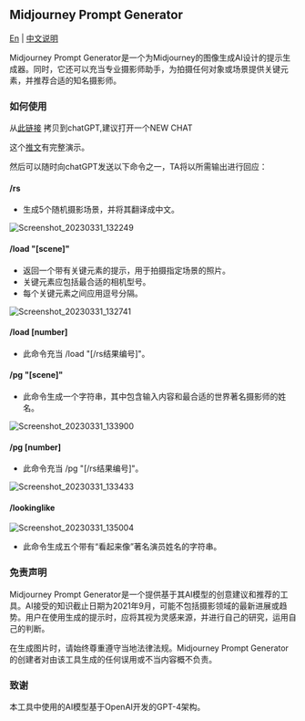 ##  Midjourney Prompt Generator
[En](https://github.com/jesselau76/GPT-Prompts/blob/main/midjourney-prompt-generator/README.md) | [中文说明](https://github.com/jesselau76/GPT-Prompts/blob/main/midjourney-prompt-generator/README-zh.md)

Midjourney Prompt Generator是一个为Midjourney的图像生成AI设计的提示生成器。同时，它还可以充当专业摄影师助手，为拍摄任何对象或场景提供关键元素，并推荐合适的知名摄影师。

### 如何使用

从[此链接](https://github.com/jesselau76/GPT-Prompts/blob/main/midjourney-prompt-generator/midjourney-prompt-generator.txt) 拷贝到chatGPT,建议打开一个NEW CHAT

这个[推文](https://twitter.com/jesselaunz/status/1641593211213975552?s=20)有完整演示。

然后可以随时向chatGPT发送以下命令之一，TA将以所需输出进行回应：

#### /rs

-   生成5个随机摄影场景，并将其翻译成中文。

![Screenshot_20230331_132249](https://user-images.githubusercontent.com/40444824/228998059-1ea482b7-bbb2-48ff-9abe-c9fdf880d392.png)

#### /load "[scene]"

-   返回一个带有关键元素的提示，用于拍摄指定场景的照片。
-   关键元素应包括最合适的相机型号。
-   每个关键元素之间应用逗号分隔。

![Screenshot_20230331_132741](https://user-images.githubusercontent.com/40444824/228998103-70d9c647-bdfe-47ed-bd8c-1ffeebe96882.png)

#### /load [number]

-   此命令充当 /load "[/rs结果编号]"。

#### /pg "[scene]"

-   此命令生成一个字符串，其中包含输入内容和最合适的世界著名摄影师的姓名。

![Screenshot_20230331_133900](https://user-images.githubusercontent.com/40444824/228998148-3c9a99f8-5855-4807-9d11-e929d39a1fd2.png)

#### /pg [number]

-   此命令充当 /pg "[/rs结果编号]"。

![Screenshot_20230331_133433](https://user-images.githubusercontent.com/40444824/228998179-c15d32ef-4baa-4e58-980d-7c4ec237d9ef.png)

#### /lookinglike

![Screenshot_20230331_135004](https://user-images.githubusercontent.com/40444824/228998206-a3854415-8ba0-4cf9-ad8e-df8b0ae90ff0.png)

-   此命令生成五个带有“看起来像”著名演员姓名的字符串。

### 免责声明

Midjourney Prompt Generator是一个提供基于其AI模型的创意建议和推荐的工具。AI接受的知识截止日期为2021年9月，可能不包括摄影领域的最新进展或趋势。用户在使用生成的提示时，应将其视为灵感来源，并进行自己的研究，运用自己的判断。

在生成图片时，请始终尊重遵守当地法律法规。Midjourney Prompt Generator的创建者对由该工具生成的任何误用或不当内容概不负责。

### 致谢

本工具中使用的AI模型基于OpenAI开发的GPT-4架构。
